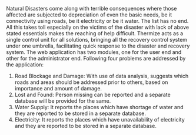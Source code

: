 Natural Disasters come along with terrible consequences where those affected are subjected to depreciation of even the basic needs, be it connectivity using roads, be it electricity or be it water. The list has no end. All this takes toll especially on the victims of the disaster with lack of above stated essentials makes the reaching of help difficult. Thermize acts as a single control unit for all solutions, bringing all the recovery control system under one umbrella, facilitating quick response to the disaster and recovery system. The web application has two modules, one for the user end and other for the administrator end. Following four problems are addressed by the application:
1.	Road Blockage and Damage: With use of data analysis, suggests which roads and areas should be addressed prior to others, based on importance and amount of damage.
2.	Lost and Found: Person missing can be reported and a separate database will be provided for the same.
3.	Water Supply: It reports the places which have shortage of water and they are reported to be stored in a separate database. 
4.	Electricity: It reports the places which have unavailability of electricity and they are reported to be stored in a separate database.
